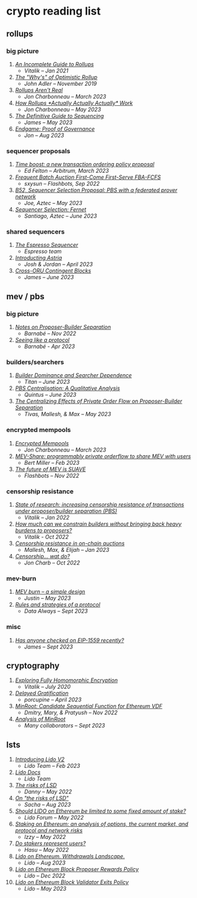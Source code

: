 # crypto reading list

## rollups 

### big picture
1. [*An Incomplete Guide to Rollups*](https://vitalik.ca/general/2021/01/05/rollup.html)
   - _Vitalik – Jan 2021_
2. [*The "Why's" of Optimistic Rollup*](https://medium.com/@adlerjohn/the-why-s-of-optimistic-rollup-7c6a22cbb61a)
   - _John Adler – November 2019_
3. [*Rollups Aren't Real*](https://joncharbonneau.substack.com/p/rollups-arent-real)
   - _Jon Charbonneau – March 2023_
4. [*How Rollups \*Actually Actually Actually\* Work*](https://dba.mirror.xyz/LYUb_Y2huJhNUw_z8ltqui2d6KY8Fc3t_cnSE9rDL_o)
   - _Jon Charbonneau – May 2023_
5. [*The Definitive Guide to Sequencing*](https://prestwich.substack.com/p/the-definitive-guide-to-sequencing)
   - _James – May 2023_
6. [*Endgame: Proof of Governance*](https://dba.mirror.xyz/UTPfxWe65dYrUu_RJX-5VkAJypFRyw3AZh6m0dRXYZk)
   - _Jon – Aug 2023_

### sequencer proposals
1. [*Time boost: a new transaction ordering policy proposal*](https://research.arbitrum.io/t/time-boost-a-new-transaction-ordering-policy-proposal/8173)
   - _Ed Felton – Arbitrum, March 2023_
2. [*Frequent Batch Auction First-Come First-Serve FBA-FCFS*](https://research.arbitrum.io/t/transaction-ordering-policy/127/2)
   - _sxysun – Flashbots, Sep 2022_
2. [*B52, Sequencer Selection Proposal: PBS with a federated prover network*](https://discourse.aztec.network/t/proposal-sequencer-selection-b52-pbs-with-a-federated-prover-network/351)
   - _Joe, Aztec – May 2023_
3. [*Sequencer Selection: Fernet*](https://discourse.aztec.network/t/proposal-sequencer-selection-fernet/533)
   - _Santiago, Aztec – June 2023_

### shared sequencers
1. [*The Espresso Sequencer*](https://hackmd.io/@EspressoSystems/EspressoSequencer)
   - _Espresso team_
2. [*Introducting Astria*](https://blog.astria.org/introducing-astria/)
   - _Josh & Jordan – April 2023_
3. [*Cross-ORU Contingent Blocks*](https://prestwich.substack.com/p/contingency)
   - _James – June 2023_

## mev / pbs

### big picture
1. [*Notes on Proposer-Builder Separation*](https://barnabe.substack.com/p/pbs)
   - _Barnabé – Nov 2022_
2. [*Seeing like a protocol*](https://barnabe.substack.com/p/seeing-like-a-protocol)
   - _Barnabé - Apr 2023_

### builders/searchers
1. [*Builder Dominance and Searcher Dependence*](https://frontier.tech/builder-dominance-and-searcher-dependence)
   - _Titan – June 2023_
2. [*PBS Centralisation: A Qualitative Analysis*](https://flashbots.notion.site/PBS-Centralisation-A-Qualitative-Analysis-0ba745fb32b94e8db759126d03a358e6?pvs=4)
   - _Quintus – June 2023_
3. [*The Centralizing Effects of Private Order Flow on Proposer-Builder Separation*](https://arxiv.org/pdf/2305.19150.pdf)
   - _Tivas, Mallesh, & Max – May 2023_
  
### encrypted mempools
1. [*Encrypted Mempools*](https://joncharbonneau.substack.com/p/encrypted-mempools)
   - _Jon Charbonneau – March 2023_
2. [*MEV-Share: programmably private orderflow to share MEV with users*](https://collective.flashbots.net/t/mev-share-programmably-private-orderflow-to-share-mev-with-users/1264)
   - _Bert Miller – Feb 2023_
3. [*The future of MEV is SUAVE*](https://writings.flashbots.net/the-future-of-mev-is-suave/#i-our-journey-so-far)
   - _Flashbots – Nov 2022_

### censorship resistance
1. [*State of research: increasing censorship resistance of transactions under proposer/builder separation (PBS)*](https://notes.ethereum.org/@vbuterin/pbs_censorship_resistance)
   - _Vitalik – Jan 2022_
2. [*How much can we constrain builders without bringing back heavy burdens to proposers?*](https://ethresear.ch/t/how-much-can-we-constrain-builders-without-bringing-back-heavy-burdens-to-proposers/13808)
   - _Vitalik - Oct 2022_
4. [*Censorship resistance in on-chain auctions*](https://arxiv.org/pdf/2301.13321.pdf)
   - _Mallesh, Max, & Elijah – Jan 2023_
4. [*Censorship... wat do?*](https://joncharbonneau.substack.com/p/censorship-wat-do)
   - _Jon Charb – Oct 2022_

### mev-burn
1. [*MEV burn – a simple design*](https://ethresear.ch/t/mev-burn-a-simple-design/15590)
   - _Justin – May 2023_
2. [*Rules and strategies of a protocol*](https://dataalways.substack.com/p/rules-and-strategies-of-a-protocol)
   - _Data Always – Sept 2023_
  
### misc
1. [*Has anyone checked on EIP-1559 recently?*](https://prestwich.substack.com/p/has-anyone-checked-on-eip-1559-recently)
   - _James – Sept 2023_

## cryptography
1. [*Exploring Fully Homomorphic Encryption*](https://vitalik.ca/general/2020/07/20/homomorphic.html)
   - _Vitalik – July 2020_
2. [*Delayed Gratification*](https://blog.lurk-lang.org/posts/vdf/)
   - _porcupine – April 2023_
3. [*MinRoot: Candidate Sequential Function for Ethereum VDF*](https://eprint.iacr.org/2022/1626.pdf)
   - _Dmitry, Mary, & Pratyush – Nov 2022_
4. [*Analysis of MinRoot*](https://crypto.ethereum.org/events/minrootanalysis2023.pdf)
   - _Many collaborators – Sept 2023_

## lsts
1. [*Introducing Lido V2*](https://blog.lido.fi/introducing-lido-v2/)
   - _Lido Team – Feb 2023_
2. [*Lido Docs*](https://docs.lido.fi/)
   - _Lido Team_
3. [*The risks of LSD*](https://github.com/djrtwo/writing/blob/main/docs/2022-05-30_the-risks-of-lsd.md)
   - _Danny – May 2022_
4. [*On "the risks of LSD"*](https://hackmd.io/@sacha/on-the-risks-of-lsd)
   - _Sacha – Aug 2023_
5. [*Should LIDO on Ethereum be limited to some fixed amount of stake?*](https://research.lido.fi/t/should-lido-on-ethereum-be-limited-to-some-fixed-of-stake/2225)
   - _Lido Forum – May 2022_
6. [*Staking on Ethereum: an analysis of options, the current market, and protocol and network risks*](https://hackmd.io/@Izzy-/EthereumStakingCodex)
   - _Izzy – May 2022_
7. [*Do stakers represent users?*](https://tinted-soup-c75.notion.site/Do-stakers-represent-users-52e6171970b84d9da2e132c37c7ff90e)
   - _Hasu – May 2022_
8. [*Lido on Ethereum. Withdrawals Landscape.*](https://hackmd.io/@lido/SyaJQsZoj)
   - _Lido – Aug 2023_
9. [*Lido on Ethereum Block Proposer Rewards Policy*](https://github.com/lidofinance/documents-and-policies/blob/main/Lido%20Ethereum%20Block%20Proposer%20Rewards%20Policy.md#lido-on-ethereum-block-proposer-rewards-policy)
   - _Lido – Dec 2022_
10. [*Lido on Ethereum Block Validator Exits Policy*](https://github.com/lidofinance/documents-and-policies/blob/main/Lido%20on%20Ethereum%20-%20Validator%20Exits%20Policy.md#lido-on-ethereum-validator-exits-policy)
    - _Lido – May 2023_
   
